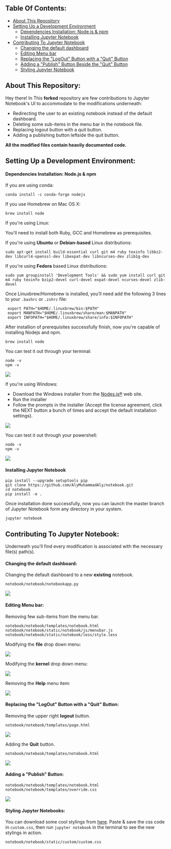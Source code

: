## Table Of Contents:

* [About This Repository](#about)
* [Setting Up a Development Environment](#getting-started)
  * [Dependencies Installation: Node.js & npm](#dependencies-installation)
  * [Installing Jupyter Notebook](#installing-jupyter-notebook)
* [Contributing To Jupyter Notebook](#contributing)
  * [Changing the default dashboard](#changing)
  * [Editing Menu bar](#editing)
  * [Replacing the "LogOut" Button with a "Quit" Button](#quit-button)
  * [Adding a "Publish" Button Beside the "Quit" Button](#publish-button)
  * [Styling Jupyter Notebook](#styling)
 
<a name="about"></a>
## About This Repository:

Hey there! In This **forked** repository are few contributions to Jupyter Notebook's UI to accommodate to the modifications underneath:

* Redirecting the user to an existing notebook instead of the default dashboard.
* Deleting some sub-items in the menu bar in the notebook file.
* Replacing logout button with a quit button.
* Adding a publishing button leftside the quit button.

**All the modified files contain heavily documented code.**

<a name="getting-started"></a>
## Setting Up a Development Environment:
<a name="dependencies-installation"></a>
#### Dependencies Installation: Node.js & npm

If you are using conda:

	conda install -c conda-forge nodejs
	
If you use Homebrew on Mac OS X:

	brew install node
	
If you're using Linux:

You'll need to install both Ruby, GCC and Homebrew as prerequisites.

If you're using **Ubuntu** or **Debian-based** Linux distributions:

	sudo apt-get install build-essential curl git m4 ruby texinfo libbz2-dev libcurl4-openssl-dev libexpat-dev libncurses-dev zlib1g-dev
	
If you're using **Fedora** based Linux distributions: 

	sudo yum groupinstall 'Development Tools' && sudo yum install curl git m4 ruby texinfo bzip2-devel curl-devel expat-devel ncurses-devel zlib-devel
	
Once Linuxbrew/Homebrew is installed, you’ll need add the following 3 lines to your `.bashrc` or `.zshrc` file:

	 export PATH="$HOME/.linuxbrew/bin:$PATH"
	 export MANPATH="$HOME/.linuxbrew/share/man:$MANPATH"
	 export INFOPATH="$HOME/.linuxbrew/share/info:$INFOPATH"
	
After installion of prerequisites successfully finish, now you're capable of installing Nodejs and npm.

	brew install node
	
You can test it out through your terminal:

	node -v
	npm -v
	
<img src="https://i.ibb.co/nn5sFTz/testlux.png" /> 

If you're using Windows:

* Download the Windows installer from the [Nodes.js®](https://nodejs.org/en/download/) web site.
* Run the installer
* Follow the prompts in the installer (Accept the license agreement, click the NEXT button a bunch of times and accept the default installation settings).

<img src="https://i.ibb.co/m6nHD14/nodejs.png"/> 

You can test it out through your powershell:

	node -v
	npm -v
	
	
<img src="https://i.ibb.co/GTcF7bR/testwin.png"/> 

<a name="installing-jupyter-notebook"></a>
#### Installing Jupyter Notebook

	pip install --upgrade setuptools pip
	git clone https://github.com/AlyMuhammadAly/notebook.git
	cd notebook
	pip install -e .
	
Once installation done successfully, now you can launch the master branch of Jupyter Notebook form any directory in your system.

	jupyter notebook

<a name="contributing"></a>
## Contributing To Jupyter Notebook:
Underneath you'll find every modification is associated with the necessary file(s) path(s).

<a name="changing"></a>
#### Changing the default dashboard:

Changing the default dashboard to a new **existing** notebook.

	notebook/notebook/notebookapp.py
	

<img src="https://i.ibb.co/K5h0PCP/new.png"/> 

<a name="editing"></a>
#### Editing Menu bar:
	
Removing few sub-items from the menu bar.

	notebook/notebook/templates/notebook.html 
	notebook/notebook/static/notebook/js/menubar.js
	notebook/notebook/static/notebook/less/style.less
	 
	
Modifying the **file** drop down menu:
	
<img src="https://i.ibb.co/25bTbrW/file.png"/> 

Modifying the **kernel** drop down menu:
	
<img src="https://i.ibb.co/YRSccTT/kernel.png"/> 

Removing the **Help** menu item:

<img src="https://i.ibb.co/SXCysNk/help.png"/> 

<a name="quit-button"></a>	
#### Replacing the "LogOut" Button with a "Quit" Button:

Removing the upper right **logout** button.

	notebook/notebook/templates/page.html
		
<img src="https://i.ibb.co/6nVmhYr/nologout.png"  /> 

Adding the **Quit** button.

	notebook/notebook/templates/notebook.html
	
<img src="https://i.ibb.co/kyGCqG1/quit.png"/> 

<a name="publish-button"></a>
#### Adding a "Publish" Button:

	notebook/notebook/templates/notebook.html
	notebook/notebook/templates/override.css

<img src="https://i.ibb.co/vcpKMRN/buttons.png" /> 

<a name="styling"></a>
#### Styling Jupyter Notebooks:

You can download some cool stylings from [here](https://github.com/dunovank/jupyter-themes/tree/master/jupyterthemes/styles/compiled). Paste & save the css code in `custom.css`, then run `jupyter notebook` in the terminal to see the new stylings in action.
	
	notebook/notebook/static/custom/custom.css

	
	









